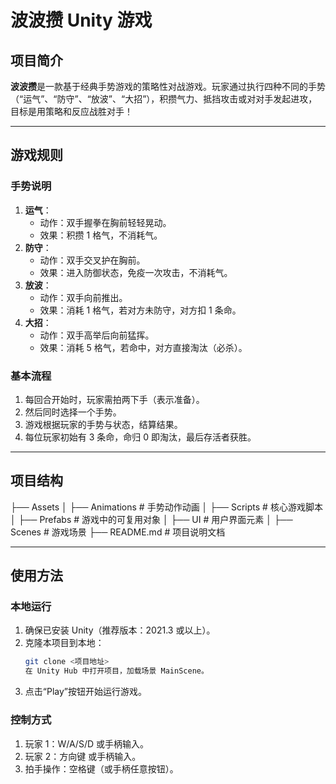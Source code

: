 # 波波攒 Unity 游戏

## 项目简介  
**波波攒**是一款基于经典手势游戏的策略性对战游戏。玩家通过执行四种不同的手势（“运气”、“防守”、“放波”、“大招”），积攒气力、抵挡攻击或对对手发起进攻，目标是用策略和反应战胜对手！  

---

## 游戏规则  
### 手势说明  
1. **运气**：  
   - 动作：双手握拳在胸前轻轻晃动。  
   - 效果：积攒 1 格气，不消耗气。  
2. **防守**：  
   - 动作：双手交叉护在胸前。  
   - 效果：进入防御状态，免疫一次攻击，不消耗气。  
3. **放波**：  
   - 动作：双手向前推出。  
   - 效果：消耗 1 格气，若对方未防守，对方扣 1 条命。  
4. **大招**：  
   - 动作：双手高举后向前猛挥。  
   - 效果：消耗 5 格气，若命中，对方直接淘汰（必杀）。  

### 基本流程  
1. 每回合开始时，玩家需拍两下手（表示准备）。  
2. 然后同时选择一个手势。  
3. 游戏根据玩家的手势与状态，结算结果。  
4. 每位玩家初始有 3 条命，命归 0 即淘汰，最后存活者获胜。  

---

## 项目结构  
  ├── Assets │ 
  ├── Animations # 手势动作动画 │ 
  ├── Scripts # 核心游戏脚本 │ 
  ├── Prefabs # 游戏中的可复用对象 │ 
  ├── UI # 用户界面元素 │ 
  ├── Scenes # 游戏场景 
  ├── README.md # 项目说明文档
  
---

## 使用方法  
### 本地运行  
1. 确保已安装 Unity（推荐版本：2021.3 或以上）。  
2. 克隆本项目到本地：  
   ```bash
   git clone <项目地址>
   在 Unity Hub 中打开项目，加载场景 MainScene。
3. 点击“Play”按钮开始运行游戏。
### 控制方式
1. 玩家 1：W/A/S/D 或手柄输入。
2. 玩家 2：方向键 或手柄输入。
3. 拍手操作：空格键（或手柄任意按钮）。

